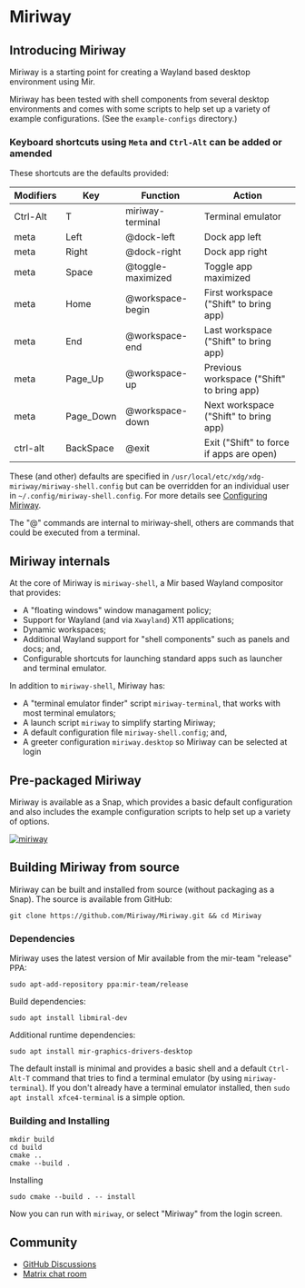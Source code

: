 # Miriway

## Introducing Miriway
Miriway is a starting point for creating a Wayland based desktop environment using Mir.

Miriway has been tested with shell components from several desktop environments 
and comes with some scripts to help set up a variety of example configurations.
(See the `example-configs` directory.) 

### Keyboard shortcuts using `Meta` and `Ctrl-Alt` can be added or amended

These shortcuts are the defaults provided:

Modifiers|Key|Function|Action
--|--|--|--
Ctrl-Alt|T|miriway-terminal|Terminal emulator
meta|Left|@dock-left|Dock app left
meta|Right|@dock-right|Dock app right
meta|Space|@toggle-maximized|Toggle app maximized
meta|Home|@workspace-begin|First workspace ("Shift" to bring app)
meta|End|@workspace-end|Last workspace ("Shift" to bring app)
meta|Page_Up|@workspace-up|Previous workspace ("Shift" to bring app)
meta|Page_Down|@workspace-down|Next workspace ("Shift" to bring app)
ctrl-alt|BackSpace|@exit|Exit ("Shift" to force if apps are open)

These (and other) defaults are specified in `/usr/local/etc/xdg/xdg-miriway/miriway-shell.config` but can be
overridden for an individual user in `~/.config/miriway-shell.config`. For more
details see [Configuring Miriway](CONFIGURING_MIRIWAY.md).

The "@" commands are internal to miriway-shell, others are commands that could be executed from a terminal.

## Miriway internals

At the core of Miriway is `miriway-shell`, a Mir based Wayland compositor that provides:
* A "floating windows" window managament policy;
* Support for Wayland (and via `Xwayland`) X11 applications;
* Dynamic workspaces;
* Additional Wayland support for "shell components" such as panels and docs; and,
* Configurable shortcuts for launching standard apps such as launcher and terminal emulator.

In addition to `miriway-shell`, Miriway has:

* A "terminal emulator finder" script `miriway-terminal`, that works with most terminal emulators;
* A launch script `miriway` to simplify starting Miriway;
* A default configuration file `miriway-shell.config`; and,
* A greeter configuration `miriway.desktop` so Miriway can be selected at login

## Pre-packaged Miriway

Miriway is available as a Snap, which provides a basic default configuration 
and also includes the example configuration scripts to help set up a variety
of options.

[![miriway](https://snapcraft.io/miriway/badge.svg)](https://snapcraft.io/miriway)

## Building Miriway from source

Miriway can be built and installed from source (without packaging as a Snap).
The source is available from GitHub:

```plain
git clone https://github.com/Miriway/Miriway.git && cd Miriway
```

### Dependencies

Miriway uses the latest version of Mir available from the mir-team "release" PPA:

```plain
sudo apt-add-repository ppa:mir-team/release
```

Build dependencies:
```plain
sudo apt install libmiral-dev
```

Additional runtime dependencies:
```plain
sudo apt install mir-graphics-drivers-desktop
```

The default install is minimal and provides a basic shell and a default 
`Ctrl-Alt-T` command that tries to find a terminal emulator (by using 
`miriway-terminal`). If you don't already have a terminal emulator 
installed, then `sudo apt install xfce4-terminal` is a simple option.

### Building and Installing

```plain
mkdir build
cd build
cmake ..
cmake --build .
```

Installing

```plain
sudo cmake --build . -- install
```

Now you can run with `miriway`, or select "Miriway" from the login screen.

## Community

* [GitHub Discussions](https://github.com/Miriway/Miriway/discussions)
* [Matrix chat room](https://matrix.to/#/#miriway:matrix.org)
